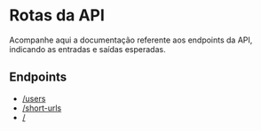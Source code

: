 # Rotas da API

Acompanhe aqui a documentação referente aos endpoints da API, indicando as entradas e saídas esperadas.

## Endpoints

- [/users](./users.md)
- [/short-urls](./short-urls.md)
- [/](./raiz.md)
